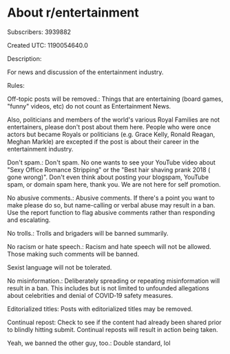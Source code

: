 # About r/entertainment

Subscribers: 3939882

Created UTC: 1190054640.0

Description:

For news and discussion of the entertainment industry.

Rules:

Off-topic posts will be removed.: Things that are entertaining (board games, "funny" videos, etc) do not count as Entertainment News.

Also, politicians and members of the world's various Royal Families are not entertainers, please don't post about them here. People who were once actors but became Royals or politicians (e.g. Grace Kelly, Ronald Reagan, Meghan Markle) are excepted if the post is about their career in the entertainment industry.

Don't spam.: Don't spam. No one wants to see your YouTube video about "Sexy Office Romance Stripping" or the "Best hair shaving prank 2018 ( gone wrong)". Don't even think about posting your blogspam, YouTube spam, or domain spam here, thank you. We are not here for self promotion.

No abusive comments.: Abusive comments. If there's a point you want to make please do so, but name-calling or verbal abuse may result in a ban. Use the report function to flag abusive comments rather than responding and escalating.

No trolls.: Trolls and brigaders will be banned summarily.

No racism or hate speech.: Racism and hate speech will not be allowed. Those making such comments will be banned.

Sexist language will not be tolerated.

No misinformation.: Deliberately spreading or repeating misinformation will result in a ban. This includes but is not limited to  unfounded allegations about celebrities and denial of COVID‑19 safety measures.

Editorialized titles: Posts with editorialized titles may be removed.

Continual repost: Check to see if the content had already been shared prior to blindly hitting submit. Continual reposts will result in action being taken.

Yeah,  we banned the other guy, too.: Double standard, lol

